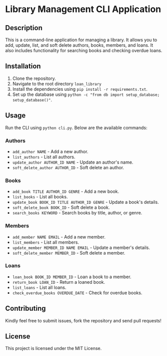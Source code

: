 # Library Management CLI Application

## Description

This is a command-line application for managing a library. It allows you to add, update, list, and soft delete authors, books, members, and loans. It also includes functionality for searching books and checking overdue loans.

## Installation

1. Clone the repository.
2. Navigate to the root directory `loan_library`
3. Install the dependencies using `pip install -r requirements.txt`.
4. Set up the database using `python -c "from db import setup_database; setup_database()"`.

## Usage

Run the CLI using `python cli.py`. Below are the available commands:

### Authors

- `add_author NAME` - Add a new author.
- `list_authors` - List all authors.
- `update_author AUTHOR_ID NAME` - Update an author's name.
- `soft_delete_author AUTHOR_ID` - Soft delete an author.

### Books

- `add_book TITLE AUTHOR_ID GENRE` - Add a new book.
- `list_books` - List all books.
- `update_book BOOK_ID TITLE AUTHOR_ID GENRE` - Update a book's details.
- `soft_delete_book BOOK_ID` - Soft delete a book.
- `search_books KEYWORD` - Search books by title, author, or genre.

### Members

- `add_member NAME EMAIL` - Add a new member.
- `list_members` - List all members.
- `update_member MEMBER_ID NAME EMAIL` - Update a member's details.
- `soft_delete_member MEMBER_ID` - Soft delete a member.

### Loans

- `loan_book BOOK_ID MEMBER_ID` - Loan a book to a member.
- `return_book LOAN_ID` - Return a loaned book.
- `list_loans` - List all loans.
- `check_overdue_books OVERDUE_DATE` - Check for overdue books.

## Contributing

Kindly feel free to submit issues, fork the repository and send pull requests!

## License

This project is licensed under the MIT License.
